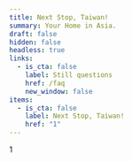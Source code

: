 ```yaml
---
title: Next Stop, Taiwan!
summary: Your Home in Asia.
draft: false
hidden: false
headless: true
links: 
  - is_cta: false
    label: Still questions
    href: /faq
    new_window: false
items:
  - is_cta: false
    label: Next Stop, Taiwan!
    href: "1"
---
```

1